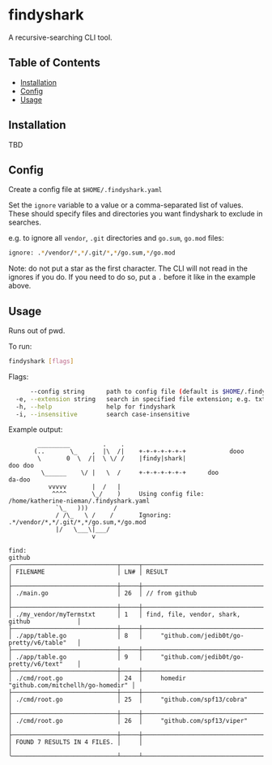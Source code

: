 # findyshark

A recursive-searching CLI tool.

## Table of Contents

- [Installation](##Installation)
- [Config](##Config)
- [Usage](##Usage)

## Installation

TBD

## Config

Create a config file at `$HOME/.findyshark.yaml`

Set the `ignore` variable to a value or a comma-separated list of values. These should specify files and directories you want findyshark to exclude in searches. 

e.g. to ignore all `vendor`, `.git` directories and `go.sum`, `go.mod` files:

``` bash
ignore: .*/vendor/*,*/.git/*,*/go.sum,*/go.mod
```

Note: do not put a star as the first character. The CLI will not read in the ignores if you do. If you need to do so, put a `.` before it like in the example above.

## Usage

Runs out of pwd.

To run:
``` bash
findyshark [flags]
```

Flags:
``` bash
      --config string      path to config file (default is $HOME/.findyshark.yaml)
  -e, --extension string   search in specified file extension; e.g. txt
  -h, --help               help for findyshark
  -i, --insensitive        search case-insensitive
```

Example output:
``` 
        _________         .    .
       (..       \_    ,  |\  /|    +-+-+-+-+-+-+            dooo
        \       0  \  /|  \ \/ /    |findy|shark|                    doo doo
         \______    \/ |   \  /     +-+-+-+-+-+-+      doo                        da-doo
           vvvvv       |  /   | 
            ^^^^       \_/    )     Using config file: /home/katherine-nieman/.findyshark.yaml
             `\_   )))       /
             / /\_   \ /    /       Ignoring: .*/vendor/*,*/.git/*,*/go.sum,*/go.mod
             |/   \___\|___/
                       v   

find: 
github
╭─────────────────────────────┬─────┬───────────────────────────────────────────────╮
│ FILENAME                    │ LN# │ RESULT                                        │
├─────────────────────────────┼─────┼───────────────────────────────────────────────┤
│ ./main.go                   │ 26  │ // from github                                │
├─────────────────────────────┼─────┼───────────────────────────────────────────────┤
│ ./my_vendor/myTermstxt      │ 1   │ find, file, vendor, shark, github             │
├─────────────────────────────┼─────┼───────────────────────────────────────────────┤
│ ./app/table.go              │ 8   │     "github.com/jedib0t/go-pretty/v6/table"   │
├─────────────────────────────┼─────┼───────────────────────────────────────────────┤
│ ./app/table.go              │ 9   │     "github.com/jedib0t/go-pretty/v6/text"    │
├─────────────────────────────┼─────┼───────────────────────────────────────────────┤
│ ./cmd/root.go               │ 24  │     homedir "github.com/mitchellh/go-homedir" │
├─────────────────────────────┼─────┼───────────────────────────────────────────────┤
│ ./cmd/root.go               │ 25  │     "github.com/spf13/cobra"                  │
├─────────────────────────────┼─────┼───────────────────────────────────────────────┤
│ ./cmd/root.go               │ 26  │     "github.com/spf13/viper"                  │
├─────────────────────────────┼─────┼───────────────────────────────────────────────┤
│ FOUND 7 RESULTS IN 4 FILES. │     │                                               │
╰─────────────────────────────┴─────┴───────────────────────────────────────────────╯
```
